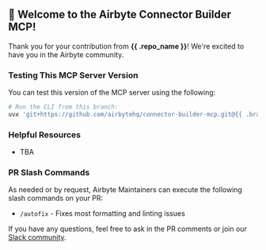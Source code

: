 ## 👋 Welcome to the Airbyte Connector Builder MCP!

Thank you for your contribution from **{{ .repo_name }}**! We're excited to have you in the Airbyte community.

### Testing This MCP Server Version

You can test this version of the MCP server using the following:

```bash
# Run the CLI from this branch:
uvx 'git+https://github.com/airbytehq/connector-builder-mcp.git@{{ .branch_name }}#egg=airbyte-connector-builder-mcp' --help
```

### Helpful Resources

- TBA

### PR Slash Commands

As needed or by request, Airbyte Maintainers can execute the following slash commands on your PR:

- `/autofix` - Fixes most formatting and linting issues

If you have any questions, feel free to ask in the PR comments or join our [Slack community](https://airbytehq.slack.com/).
